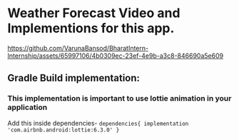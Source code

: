 # Weather Forecast Video and Implementions for this app.

https://github.com/VarunaBansod/BharatIntern-Internship/assets/65997106/4b0309ec-23ef-4e9b-a3c8-846690a5e609

## Gradle Build implementation:
### This implementation is important to use lottie animation in your application
Add this inside dependencies-
`dependencies{
  implementation 'com.airbnb.android:lottie:6.3.0'
  }`


